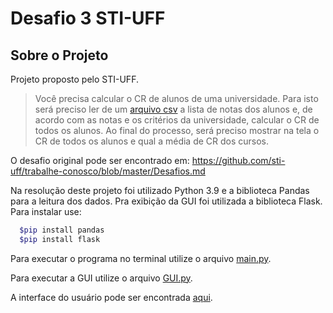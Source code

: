 # Desafio 3 STI-UFF

## Sobre o Projeto
Projeto proposto pelo STI-UFF. 

>Você precisa calcular o CR de alunos de uma universidade. Para isto será preciso ler de um [arquivo csv](datasets/notas.csv) a lista de notas dos alunos e, de acordo com as notas e os critérios da universidade, calcular o CR de todos os alunos. Ao final do processo, será preciso mostrar na tela o CR de todos os alunos e qual a média de CR dos cursos.

O desafio original pode ser encontrado em: https://github.com/sti-uff/trabalhe-conosco/blob/master/Desafios.md

Na resolução deste projeto foi utilizado Python 3.9 e a biblioteca Pandas para a leitura dos dados. Pra exibição da GUI foi utilizada a biblioteca Flask.
Para instalar use:
```bash 
  $pip install pandas
  $pip install flask
```

Para executar o programa no terminal utilize o arquivo [main.py](https://github.com/juliocarvalhos/desafio_sti/blob/main/main.py).  </p>
Para executar a GUI utilize o arquivo [GUI.py](https://github.com/juliocarvalhos/desafio_sti/blob/main/GUI.py).  </p>
A interface do usuário pode ser encontrada [aqui](http://jcsouza.pythonanywhere.com/).  </p>
